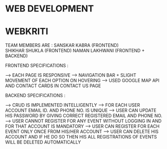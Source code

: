 # WEB DEVELOPMENT
# WEBKRITI

TEAM MEMBERS ARE :
SANSKAR KABRA (FRONTEND)\
SHIKHAR SHUKLA (FRONTEND)
NAMAN LAKHWANI (FRONTEND + BACKEND)



FRONTEND SPECIFICATIONS :

--> EACH PAGE IS RESPONSIVE
--> NAVIGATION BAR + SLIGHT MOVEMENT OF EACH OPTION ON HOVERING
--> USED GOOGLE MAP API AND CONTACT CARDS IN CONTACT US PAGE



BACKEND SPECIFICATIONS :

--> CRUD IS IMPLEMENTED INTELLIGENTLY
--> FOR EACH USER ACCOUNT EMAIL ID. AND PHONE NO. IS UNIQUE
--> USER CAN UPDATE HIS PASSWORD BY GIVING CORRECT REGISTERED EMAIL AND PHONE NO.
--> USER CANNOT REGISTER FOR ANY EVENT WITHOUT LOGGING IN AND FOR THAT ACCOUNT IS MANDATORY
--> USER CAN REGISTER FOR EACH EVENT ONLY ONCE FROM HIS/HER ACCOUNT
--> USER CAN DELETE HIS ACCOUNT AND IF HE DO SO THEN HIS ALL REGISTRATIONS OF EVENTS WILL BE DELETED AUTOMATICALLY
